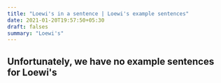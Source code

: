 ```yaml
---
title: "Loewi's in a sentence | Loewi's example sentences"
date: 2021-01-20T19:57:50+05:30
draft: falses
summary: "Loewi's"
---
```

## Unfortunately, we have no example sentences for Loewi's                 
